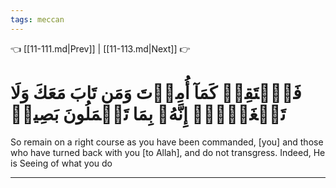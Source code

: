 ```yaml
---
tags: meccan
---
```


👈 [[11-111.md|Prev]] | [[11-113.md|Next]] 👉

# فَٱسۡتَقِمۡ كَمَآ أُمِرۡتَ وَمَن تَابَ مَعَكَ وَلَا تَطۡغَوۡاْۚ إِنَّهُۥ بِمَا تَعۡمَلُونَ بَصِيرٞ

So remain on a right course as you have been commanded, [you] and those who have turned back with you [to Allah], and do not transgress. Indeed, He is Seeing of what you do

---

